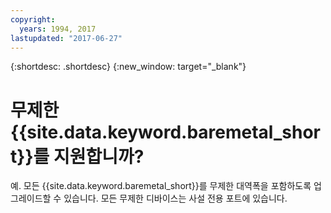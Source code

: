 ```yaml
---
copyright:
  years: 1994, 2017
lastupdated: "2017-06-27"
---
```


{:shortdesc: .shortdesc}
{:new_window: target="_blank"}


# 무제한 {{site.data.keyword.baremetal_short}}를 지원합니까?

예. 모든 {{site.data.keyword.baremetal_short}}를 무제한 대역폭을 포함하도록 업그레이드할 수 있습니다. 모든 무제한 디바이스는 사설 전용 포트에 있습니다.
